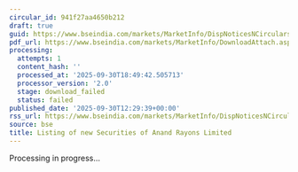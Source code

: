 ```yaml
---
circular_id: 941f27aa4650b212
draft: true
guid: https://www.bseindia.com/markets/MarketInfo/DispNoticesNCirculars.aspx?Noticeid={131514D1-967F-4CD1-BE5F-EF00D071436D}&noticeno=20250930-34&dt=09/30/2025&icount=34&totcount=114&flag=0
pdf_url: https://www.bseindia.com/markets/MarketInfo/DownloadAttach.aspx?id=20250930-34&attachedId=
processing:
  attempts: 1
  content_hash: ''
  processed_at: '2025-09-30T18:49:42.505713'
  processor_version: '2.0'
  stage: download_failed
  status: failed
published_date: '2025-09-30T12:29:39+00:00'
rss_url: https://www.bseindia.com/markets/MarketInfo/DispNoticesNCirculars.aspx?Noticeid={131514D1-967F-4CD1-BE5F-EF00D071436D}&noticeno=20250930-34&dt=09/30/2025&icount=34&totcount=114&flag=0
source: bse
title: Listing of new Securities of Anand Rayons Limited
---
```


Processing in progress...